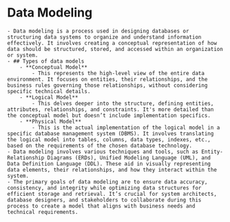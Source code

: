 # Data Modeling
	- Data modeling is a process used in designing databases or structuring data systems to organize and understand information effectively. It involves creating a conceptual representation of how data should be structured, stored, and accessed within an organization or system.
	- ## Types of data models
		- **Conceptual Model**
			- This represents the high-level view of the entire data environment. It focuses on entities, their relationships, and the business rules governing those relationships, without considering specific technical details.
		- **Logical Model**
			- This delves deeper into the structure, defining entities, attributes, relationships, and constraints. It's more detailed than the conceptual model but doesn’t include implementation specifics.
		- **Physical Model**
			- This is the actual implementation of the logical model in a specific database management system (DBMS). It involves translating the logical model into tables, columns, data types, indexes, etc., based on the requirements of the chosen database technology.
	- Data modeling involves various techniques and tools, such as Entity-Relationship Diagrams (ERDs), Unified Modeling Language (UML), and Data Definition Language (DDL). These aid in visually representing data elements, their relationships, and how they interact within the system.
	- The primary goals of data modeling are to ensure data accuracy, consistency, and integrity while optimizing data structures for efficient storage and retrieval. It’s crucial for system architects, database designers, and stakeholders to collaborate during this process to create a model that aligns with business needs and technical requirements.